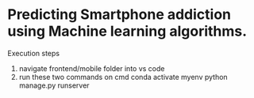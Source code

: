 # Predicting Smartphone addiction using Machine learning algorithms.
Execution steps
1. navigate frontend/mobile folder into vs code
2. run these two commands on cmd
   conda activate myenv
   python manage.py runserver
